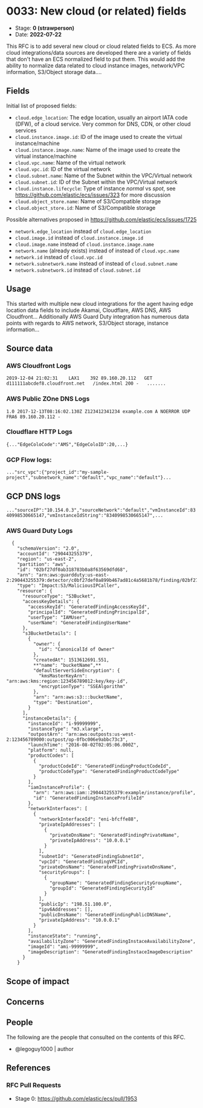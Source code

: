 # 0033: New cloud (or related) fields
<!-- Leave this ID at 0000. The ECS team will assign a unique, contiguous RFC number upon merging the initial stage of this RFC. -->

- Stage: **0 (strawperson)** <!-- Update to reflect target stage. See https://elastic.github.io/ecs/stages.html -->
- Date: **2022-07-22** <!-- The ECS team sets this date at merge time. This is the date of the latest stage advancement. -->

<!--
As you work on your RFC, use the "Stage N" comments to guide you in what you should focus on, for the stage you're targeting.
Feel free to remove these comments as you go along.
-->

<!--
Stage 0: Provide a high level summary of the premise of these changes. Briefly describe the nature, purpose, and impact of the changes. ~2-5 sentences.
-->

This RFC is to add several new cloud or cloud related fields to ECS.  As more cloud integrations/data sources are developed there are a variety of fields that don't have an ECS normalized field to put them. This would add the ability to normalize data related to cloud instance images, network/VPC information, S3/Object storage data....

<!--
Stage 1: If the changes include field additions or modifications, please create a folder titled as the RFC number under rfcs/text/. This will be where proposed schema changes as standalone YAML files or extended example mappings and larger source documents will go as the RFC is iterated upon.
-->

<!--
Stage X: Provide a brief explanation of why the proposal is being marked as abandoned. This is useful context for anyone revisiting this proposal or considering similar changes later on.
-->

## Fields

Initial list of proposed fields:

* `cloud.edge_location`: The edge location, usually an airport IATA code (DFW), of a cloud service. Very common for DNS, CDN, or other cloud services
* `cloud.instance.image.id`: ID of the image used to create the virtual instance/machine
* `cloud.instance.image.name`: Name of the image used to create the virtual instance/machine
* `cloud.vpc.name`: Name of the virtual network
* `cloud.vpc.id`: ID of the virtual network
* `cloud.subnet.name`: Name of the Subnet within the VPC/Virtual network
* `cloud.subnet.id`: ID of the Subnet within the VPC/Virtual network
* `cloud.instance.lifecycle`: Type of instance *normal* vs *spot*, see https://github.com/elastic/ecs/issues/323 for more discussion
* `cloud.object_store.name`: Name of S3/Compatible storage
* `cloud.object_store.id`: Name of S3/Compatible storage


Possible alternatives proposed in https://github.com/elastic/ecs/issues/1725
* `network.edge_location` instead of `cloud.edge_location`
* `cloud.image.id` instead of `cloud.instance.image.id`
* `cloud.image.name` instead of `cloud.instance.image.name`
* `network.name` (already exists) instead of  instead of `cloud.vpc.name`
* `network.id` instead of `cloud.vpc.id`
* `network.subnetwork.name` instead of  instead of `cloud.subnet.name`
* `network.subnetwork.id` instead of `cloud.subnet.id`

<!--
Stage 1: Describe at a high level how this change affects fields. Include new or updated yml field definitions for all of the essential fields in this draft. While not exhaustive, the fields documented here should be comprehensive enough to deeply evaluate the technical considerations of this change. The goal here is to validate the technical details for all essential fields and to provide a basis for adding experimental field definitions to the schema. Use GitHub code blocks with yml syntax formatting, and add them to the corresponding RFC folder.
-->

<!--
Stage 2: Add or update all remaining field definitions. The list should now be exhaustive. The goal here is to validate the technical details of all remaining fields and to provide a basis for releasing these field definitions as beta in the schema. Use GitHub code blocks with yml syntax formatting, and add them to the corresponding RFC folder.
-->

## Usage
This started with multiple new cloud integrations for the agent having edge location data fields to include Akamai, Cloudflare, AWS DNS, AWS Cloudfront...  Additionally AWS Guard Duty integration has numerous data points with regards to AWS network, S3/Object storage, instance information...

<!--
Stage 1: Describe at a high-level how these field changes will be used in practice. Real world examples are encouraged. The goal here is to understand how people would leverage these fields to gain insights or solve problems. ~1-3 paragraphs.
-->

## Source data
### AWS Cloudfront Logs
`2019-12-04	21:02:31	LAX1	392	89.160.20.112	GET	d111111abcdef8.cloudfront.net	/index.html	200	-	.......`
### AWS Public ZOne DNS Logs
`1.0 2017-12-13T08:16:02.130Z Z123412341234 example.com A NOERROR UDP FRA6 89.160.20.112 -`
### Cloudflare HTTP Logs
`{..."EdgeColoCode":"AMS","EdgeColoID":20,...}`
### GCP Flow logs:
`..."src_vpc":{"project_id":"my-sample-project","subnetwork_name":"default","vpc_name":"default"}...`
## GCP DNS logs
`..."sourceIP":"10.154.0.3","sourceNetwork":"default","vmInstanceId":8340998530665147,"vmInstanceIdString":"8340998530665147",...`
### AWS Guard Duty Logs
```
  {
    "schemaVersion": "2.0",
    "accountId": "290443255379",
    "region": "us-east-2",
    "partition": "aws",
    "id": "02bf27df0ab318783b0a8f63569dfd68",
    "arn": "arn:aws:guardduty:us-east-2:290443255379:detector/c0bf27def0a899b467ad81c4a5681b78/finding/02bf27df0ab318783b0a8f63569dfd68",
    "type": "Impact:S3/MaliciousIPCaller",
    "resource": {
      "resourceType": "S3Bucket",
      "accessKeyDetails": {
        "accessKeyId": "GeneratedFindingAccessKeyId",
        "principalId": "GeneratedFindingPrincipalId",
        "userType": "IAMUser",
        "userName": "GeneratedFindingUserName"
      },
      "s3BucketDetails": [
        {
          "owner": {
            "id": "CanonicalId of Owner"
          },
          "createdAt": 1513612691.551,
          **"name": "bucketName",**
          "defaultServerSideEncryption": {
            "kmsMasterKeyArn": "arn:aws:kms:region:123456789012:key/key-id",
            "encryptionType": "SSEAlgorithm"
          },
          "arn": "arn:aws:s3:::bucketName",
          "type": "Destination",
        }
      ],
      "instanceDetails": {
        "instanceId": "i-99999999",
        "instanceType": "m3.xlarge",
        "outpostArn": "arn:aws:outposts:us-west-2:123456789000:outpost/op-0fbc006e9abbc73c3",
        "launchTime": "2016-08-02T02:05:06.000Z",
        "platform": null,
        "productCodes": [
          {
            "productCodeId": "GeneratedFindingProductCodeId",
            "productCodeType": "GeneratedFindingProductCodeType"
          }
        ],
        "iamInstanceProfile": {
          "arn": "arn:aws:iam::290443255379:example/instance/profile",
          "id": "GeneratedFindingInstanceProfileId"
        },
        "networkInterfaces": [
          {
            "networkInterfaceId": "eni-bfcffe88",
            "privateIpAddresses": [
              {
                "privateDnsName": "GeneratedFindingPrivateName",
                "privateIpAddress": "10.0.0.1"
              }
            ],
            "subnetId": "GeneratedFindingSubnetId",
            "vpcId": "GeneratedFindingVPCId",
            "privateDnsName": "GeneratedFindingPrivateDnsName",
            "securityGroups": [
              {
                "groupName": "GeneratedFindingSecurityGroupName",
                "groupId": "GeneratedFindingSecurityId"
              }
            ],
            "publicIp": "198.51.100.0",
            "ipv6Addresses": [],
            "publicDnsName": "GeneratedFindingPublicDNSName",
            "privateIpAddress": "10.0.0.1"
          }
        ],
        "instanceState": "running",
        "availabilityZone": "GeneratedFindingInstaceAvailabilityZone",
        "imageId": "ami-99999999",
        "imageDescription": "GeneratedFindingInstaceImageDescription"
      }
    }
```
<!--
Stage 1: Provide a high-level description of example sources of data. This does not yet need to be a concrete example of a source document, but instead can simply describe a potential source (e.g. nginx access log). This will ultimately be fleshed out to include literal source examples in a future stage. The goal here is to identify practical sources for these fields in the real world. ~1-3 sentences or unordered list.
-->

<!--
Stage 2: Included a real world example source document. Ideally this example comes from the source(s) identified in stage 1. If not, it should replace them. The goal here is to validate the utility of these field changes in the context of a real world example. Format with the source name as a ### header and the example document in a GitHub code block with json formatting, or if on the larger side, add them to the corresponding RFC folder.
-->

<!--
Stage 3: Add more real world example source documents so we have at least 2 total, but ideally 3. Format as described in stage 2.
-->

## Scope of impact

<!--
Stage 2: Identifies scope of impact of changes. Are breaking changes required? Should deprecation strategies be adopted? Will significant refactoring be involved? Break the impact down into:
 * Ingestion mechanisms (e.g. beats/logstash)
 * Usage mechanisms (e.g. Kibana applications, detections)
 * ECS project (e.g. docs, tooling)
The goal here is to research and understand the impact of these changes on users in the community and development teams across Elastic. 2-5 sentences each.
-->

## Concerns

<!--
Stage 1: Identify potential concerns, implementation challenges, or complexity. Spend some time on this. Play devil's advocate. Try to identify the sort of non-obvious challenges that tend to surface later. The goal here is to surface risks early, allow everyone the time to work through them, and ultimately document resolution for posterity's sake.
-->

<!--
Stage 2: Document new concerns or resolutions to previously listed concerns. It's not critical that all concerns have resolutions at this point, but it would be helpful if resolutions were taking shape for the most significant concerns.
-->

<!--
Stage 3: Document resolutions for all existing concerns. Any new concerns should be documented along with their resolution. The goal here is to eliminate risk of churn and instability by ensuring all concerns have been addressed.
-->

## People

The following are the people that consulted on the contents of this RFC.

* @legoguy1000 | author

<!--
Who will be or has been consulted on the contents of this RFC? Identify authorship and sponsorship, and optionally identify the nature of involvement of others. Link to GitHub aliases where possible. This list will likely change or grow stage after stage.

e.g.:

* @Yasmina | author
* @Monique | sponsor
* @EunJung | subject matter expert
* @JaneDoe | grammar, spelling, prose
* @Mariana
-->


## References

<!-- Insert any links appropriate to this RFC in this section. -->

### RFC Pull Requests

<!-- An RFC should link to the PRs for each of it stage advancements. -->

* Stage 0: https://github.com/elastic/ecs/pull/1953

<!--
* Stage 1: https://github.com/elastic/ecs/pull/NNN
...
-->

